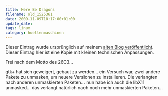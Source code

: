 ```yaml
---
title: Here Be Dragons
filename: old_1525361
date: 2009-11-09T18:17:00+01:00
update_date:
tags: linux
category: hoellenmaschinen
---
```

Dieser Eintrag wurde ursprünglich auf meinem [alten Blog veröffentlicht](https://stu.blogger.de/stories/1525361/). Dieser Eintrag hier ist eine Kopie mit kleinen technischen Anpassungen.

Frei nach dem Motto des 26C3…

gtk+ hat sich geweigert, gebaut zu werden… ein Versuch war, zwei andere Pakete zu unmasken, um neuere Versionen zu installieren. Die verlangten nach anderen unmaskierten Paketen… nun habe ich auch die libX11 unmasked… das verlangt natürlich nach noch mehr unmaskierten Paketen…
